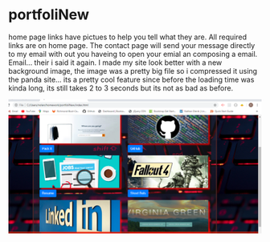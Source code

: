 # portfoliNew

home page links have pictues to help you tell what they are.
All required links are on home page.
The contact page will send your message directly to my email with out you haveing to open your emial an composing a email. Email... their i said it again.
I made my site look better with a new background image, the image was a pretty big file so i compressed it using the panda site... its a pretty cool feature since before the loading time was kinda long, its still takes 2 to 3 seconds but its not as bad as before.

![site homepage](assets2/overview.PNG)